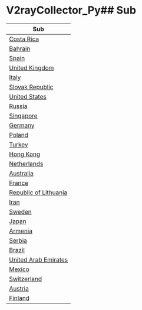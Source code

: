 # V2rayCollector_Py## Sub
| Sub |
|-----|
| [Costa Rica](https://raw.githubusercontent.com/tahmaseb73/V2rayCollector_Py/main/sub/Costa%20Rica/config.txt) |
| [Bahrain](https://raw.githubusercontent.com/tahmaseb73/V2rayCollector_Py/main/sub/Bahrain/config.txt) |
| [Spain](https://raw.githubusercontent.com/tahmaseb73/V2rayCollector_Py/main/sub/Spain/config.txt) |
| [United Kingdom](https://raw.githubusercontent.com/tahmaseb73/V2rayCollector_Py/main/sub/United%20Kingdom/config.txt) |
| [Italy](https://raw.githubusercontent.com/tahmaseb73/V2rayCollector_Py/main/sub/Italy/config.txt) |
| [Slovak Republic](https://raw.githubusercontent.com/tahmaseb73/V2rayCollector_Py/main/sub/Slovak%20Republic/config.txt) |
| [United States](https://raw.githubusercontent.com/tahmaseb73/V2rayCollector_Py/main/sub/United%20States/config.txt) |
| [Russia](https://raw.githubusercontent.com/tahmaseb73/V2rayCollector_Py/main/sub/Russia/config.txt) |
| [Singapore](https://raw.githubusercontent.com/tahmaseb73/V2rayCollector_Py/main/sub/Singapore/config.txt) |
| [Germany](https://raw.githubusercontent.com/tahmaseb73/V2rayCollector_Py/main/sub/Germany/config.txt) |
| [Poland](https://raw.githubusercontent.com/tahmaseb73/V2rayCollector_Py/main/sub/Poland/config.txt) |
| [Turkey](https://raw.githubusercontent.com/tahmaseb73/V2rayCollector_Py/main/sub/Turkey/config.txt) |
| [Hong Kong](https://raw.githubusercontent.com/tahmaseb73/V2rayCollector_Py/main/sub/Hong%20Kong/config.txt) |
| [Netherlands](https://raw.githubusercontent.com/tahmaseb73/V2rayCollector_Py/main/sub/Netherlands/config.txt) |
| [Australia](https://raw.githubusercontent.com/tahmaseb73/V2rayCollector_Py/main/sub/Australia/config.txt) |
| [France](https://raw.githubusercontent.com/tahmaseb73/V2rayCollector_Py/main/sub/France/config.txt) |
| [Republic of Lithuania](https://raw.githubusercontent.com/tahmaseb73/V2rayCollector_Py/main/sub/Republic%20of%20Lithuania/config.txt) |
| [Iran](https://raw.githubusercontent.com/tahmaseb73/V2rayCollector_Py/main/sub/Iran/config.txt) |
| [Sweden](https://raw.githubusercontent.com/tahmaseb73/V2rayCollector_Py/main/sub/Sweden/config.txt) |
| [Japan](https://raw.githubusercontent.com/tahmaseb73/V2rayCollector_Py/main/sub/Japan/config.txt) |
| [Armenia](https://raw.githubusercontent.com/tahmaseb73/V2rayCollector_Py/main/sub/Armenia/config.txt) |
| [Serbia](https://raw.githubusercontent.com/tahmaseb73/V2rayCollector_Py/main/sub/Serbia/config.txt) |
| [Brazil](https://raw.githubusercontent.com/tahmaseb73/V2rayCollector_Py/main/sub/Brazil/config.txt) |
| [United Arab Emirates](https://raw.githubusercontent.com/tahmaseb73/V2rayCollector_Py/main/sub/United%20Arab%20Emirates/config.txt) |
| [Mexico](https://raw.githubusercontent.com/tahmaseb73/V2rayCollector_Py/main/sub/Mexico/config.txt) |
| [Switzerland](https://raw.githubusercontent.com/tahmaseb73/V2rayCollector_Py/main/sub/Switzerland/config.txt) |
| [Austria](https://raw.githubusercontent.com/tahmaseb73/V2rayCollector_Py/main/sub/Austria/config.txt) |
| [Finland](https://raw.githubusercontent.com/tahmaseb73/V2rayCollector_Py/main/sub/Finland/config.txt) |
